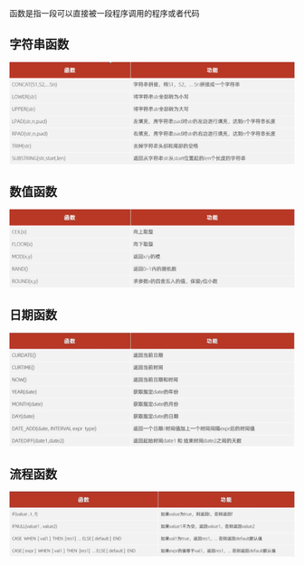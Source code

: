 函数是指一段可以直接被一段程序调用的程序或者代码

## 字符串函数
![字符串函数.png](..%2F..%2Fimages%2F%E5%9F%BA%E7%A1%80%2F%E5%87%BD%E6%95%B0%2F%E5%AD%97%E7%AC%A6%E4%B8%B2%E5%87%BD%E6%95%B0.png)


## 数值函数
![数值函数.png](..%2F..%2Fimages%2F%E5%9F%BA%E7%A1%80%2F%E5%87%BD%E6%95%B0%2F%E6%95%B0%E5%80%BC%E5%87%BD%E6%95%B0.png)

## 日期函数
![日期函数.png](..%2F..%2Fimages%2F%E5%9F%BA%E7%A1%80%2F%E5%87%BD%E6%95%B0%2F%E6%97%A5%E6%9C%9F%E5%87%BD%E6%95%B0.png)

## 流程函数
![流程函数.png](..%2F..%2Fimages%2F%E5%9F%BA%E7%A1%80%2F%E5%87%BD%E6%95%B0%2F%E6%B5%81%E7%A8%8B%E5%87%BD%E6%95%B0.png)